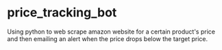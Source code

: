 # price_tracking_bot
Using python to web scrape amazon website for a certain product's price and then emailing an alert when the price drops below the target price.
